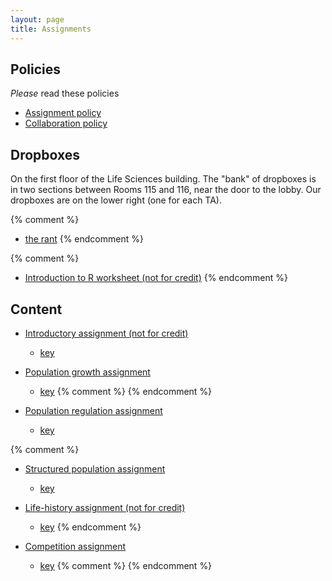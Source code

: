 ```yaml
---
layout: page
title: Assignments
---
```


## Policies

_Please_ read these policies

* [Assignment policy](/assignment_policy.html)
* [Collaboration policy](/Collaboration.html)

## Dropboxes

On the first floor of the Life Sciences building. The "bank" of dropboxes is in two sections between Rooms 115 and 116, near the door to the lobby. Our dropboxes are on the lower right (one for each TA).

{% comment %} 
* [the rant](/rant.html)
{% endcomment %} 

{% comment %} 
* [Introduction to R worksheet (not for credit)](http://lalashan.mcmaster.ca/theobio/3SS/index.php/Introduction_to_R)
{% endcomment %} 

## Content

* [Introductory assignment (not for credit)](/materials/intro.asn.pdf)
  * [key](materials/intro.key.pdf)

* [Population growth assignment](/materials/pg.asn.pdf)
  * [key](materials/pg.key.pdf)
{% comment %} 
{% endcomment %} 

* [Population regulation assignment](/materials/regulation.asn.pdf)
  * [key](/materials/regulation.key.pdf)

{% comment %} 
* [Structured population assignment](/materials/structure.asn.pdf)
  * [key](/materials/structure.key.pdf)

* [Life-history assignment (not for credit)](/materials/interaction.asn.pdf)
  * [key](/materials/interaction.key.pdf)
{% endcomment %} 

* [Competition assignment](/materials/competition.asn.pdf)
  * [key](/materials/competition.key.pdf)
{% comment %} 
{% endcomment %} 
